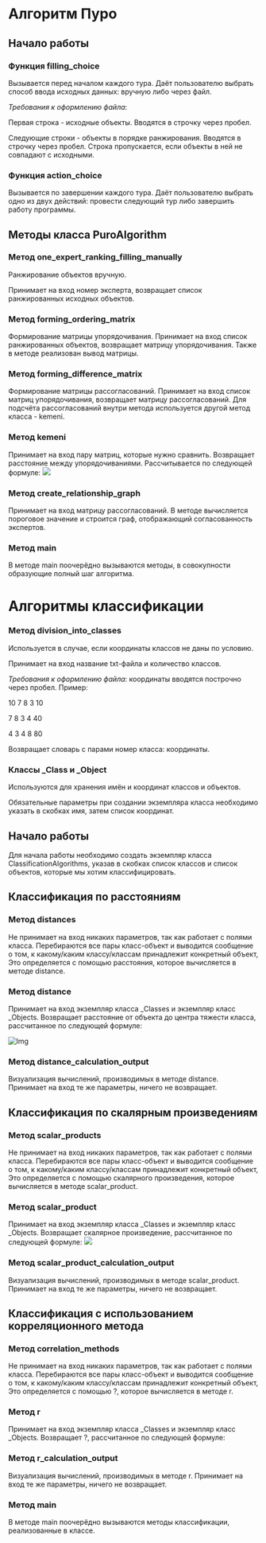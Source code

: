 # Алгоритм Пуро

## Начало работы
### Функция filling_choice
Вызывается перед началом каждого тура. Даёт пользователю выбрать способ ввода исходных данных: вручную либо через файл.

*Требования к оформлению файла*:

Первая строка - исходные объекты. Вводятся в строчку через пробел.

Следующие строки - объекты в порядке ранжирования. Вводятся в строчку через пробел. 
Строка пропускается, если объекты в ней не совпадают с исходными.
### Функция action_choice
Вызывается по завершении каждого тура. Даёт пользователю выбрать одно из двух действий: 
провести следующий тур либо завершить работу программы.
## Методы класса PuroAlgorithm
### Метод one_expert_ranking_filling_manually
Ранжирование объектов вручную. 

Принимает на вход номер эксперта, возвращает список ранжированных исходных объектов.
### Метод forming_ordering_matrix
Формирование матрицы упорядочивания. Принимает на вход список ранжированных объектов, возвращает матрицу упорядочивания.
Также в методе реализован вывод матрицы.
### Метод forming_difference_matrix
Формирование матрицы рассогласований. Принимает на вход список матриц упорядочивания, возвращает матрицу рассогласований.
Для подсчёта рассогласований внутри метода используется другой метод класса - kemeni.
### Метод kemeni
Принимает на вход пару матриц, которые нужно сравнить. Возвращает расстояние между упорядочиваниями. Рассчитывается по следующей формуле:
![](https://studfile.net/html/2706/206/html_PElSIV8XCi.u4wF/img-kAdFmN.png)
### Метод create_relationship_graph
Принимает на вход матрицу рассогласований. В методе вычисляется пороговое значение и строится граф, отображающий согласованность экспертов.
### Метод main
В методе main поочерёдно вызываются методы, в совокупности образующие полный шаг алгоритма.
# Алгоритмы классификации
### Метод division_into_classes
Используется в случае, если координаты классов не даны по условию.

Принимает на вход название txt-файла и количество классов.

*Требования к оформлению файла*: координаты вводятся построчно через пробел. Пример:

10 7 8 3 10

7 8 3 4 40

4 3 4 8 80

Возвращает словарь с парами номер класса: координаты.
### Классы _Class и _Object
Используются для хранения имён и координат классов и объектов.

Обязательные параметры при создании экземпляра класса необходимо указать в скобках имя, затем список координат.
## Начало работы
Для начала работы необходимо создать экземпляр класса ClassificationAlgorithms, 
указав в скобках список классов и список объектов, которые мы хотим классифицировать.
## Классификация по расстояниям 
### Метод distances 
Не принимает на вход никаких параметров, так как работает с полями класса.
Перебираются все пары класс-объект и выводится сообщение о том, к какому/каким классу/классам принадлежит конкретный объект,
Это определяется с помощью расстояния, которое вычисляется в методе distance.
### Метод distance
Принимает на вход экземпляр класса _Classes и экземпляр класс _Objects.
Возвращает расстояние от объекта до центра тяжести класса, рассчитанное по следующей формуле:

![Img](https://habrastorage.org/getpro/habr/post_images/aa4/6e7/d7b/aa46e7d7b544dbaa221a43bb671fb43c.jpg)
### Метод distance_calculation_output
Визуализация вычислений, производимых в методе distance. Принимает на вход те же параметры, ничего не возвращает.

## Классификация по скалярным произведениям
### Метод scalar_products
Не принимает на вход никаких параметров, так как работает с полями класса.
Перебираются все пары класс-объект и выводится сообщение о том, к какому/каким классу/классам принадлежит конкретный объект,
Это определяется с помощью скалярного произведения, которое вычисляется в методе scalar_product.
### Метод scalar_product
Принимает на вход экземпляр класса _Classes и экземпляр класс _Objects.
Возвращает скалярное произведение, рассчитанное по следующей формуле:
![](https://fsd.multiurok.ru/html/2018/04/09/s_5acbbd635478d/img8.jpg)
### Метод scalar_product_calculation_output
Визуализация вычислений, производимых в методе scalar_product. Принимает на вход те же параметры, ничего не возвращает.


## Классификация с использованием корреляционного метода
### Метод correlation_methods
Не принимает на вход никаких параметров, так как работает с полями класса.
Перебираются все пары класс-объект и выводится сообщение о том, к какому/каким классу/классам принадлежит конкретный объект,
Это определяется с помощью ?, которое вычисляется в методе r.
### Метод r
Принимает на вход экземпляр класса _Classes и экземпляр класс _Objects.
Возвращает ?, рассчитанное по следующей формуле:
### Метод r_calculation_output
Визуализация вычислений, производимых в методе r. Принимает на вход те же параметры, ничего не возвращает.
### Метод main
В методе main поочерёдно вызываются методы классификации, реализованные в классе.
